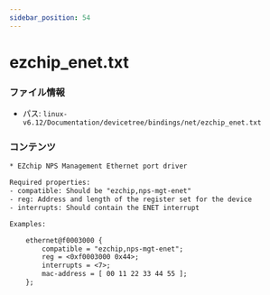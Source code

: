 ```yaml
---
sidebar_position: 54
---
```

# ezchip_enet.txt

### ファイル情報

- パス: `linux-v6.12/Documentation/devicetree/bindings/net/ezchip_enet.txt`

### コンテンツ

```txt
* EZchip NPS Management Ethernet port driver

Required properties:
- compatible: Should be "ezchip,nps-mgt-enet"
- reg: Address and length of the register set for the device
- interrupts: Should contain the ENET interrupt

Examples:

	ethernet@f0003000 {
		compatible = "ezchip,nps-mgt-enet";
		reg = <0xf0003000 0x44>;
		interrupts = <7>;
		mac-address = [ 00 11 22 33 44 55 ];
	};

```
